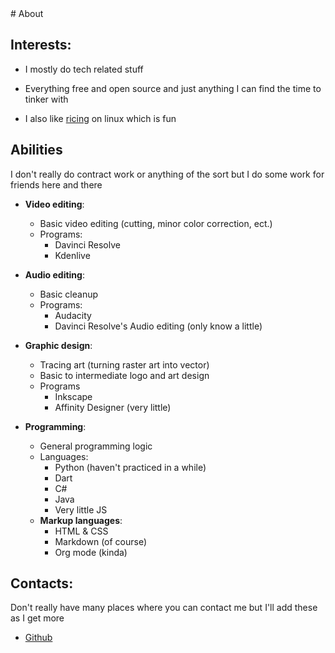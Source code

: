 <meta property="og:title" content="about antaxiom" />
<meta property="title" content="about antaxiom" />
<title>about</title>
# About

## Interests:

- I mostly do tech related stuff

- Everything free and open source and just anything I can find the time to tinker with

- I also like [ricing](https://www.reddit.com/r/unixporn/wiki/themeing/dictionary#wiki_rice) on linux which is fun

## Abilities

I don't really do contract work or anything of the sort but I do some work for friends here and there

- **Video editing**:
  - Basic video editing (cutting, minor color correction, ect.)
  - Programs:
    - Davinci Resolve
    - Kdenlive

- **Audio editing**:
  - Basic cleanup
  - Programs:
    - Audacity
    - Davinci Resolve's Audio editing (only know a little)

- **Graphic design**:
  - Tracing art (turning raster art into vector)
  - Basic to intermediate logo and art design
  - Programs
    - Inkscape
    - Affinity Designer (very little)

- **Programming**:
  - General programming logic
  - Languages:
    - Python (haven't practiced in a while)
    - Dart
    - C#
    - Java
    - Very little JS
  - **Markup languages**:
    - HTML & CSS
    - Markdown (of course)
    - Org mode (kinda)

## Contacts:

Don't really have many places where you can contact me but I'll add these as I get more

- [Github](https://github.com/antaxiom)
